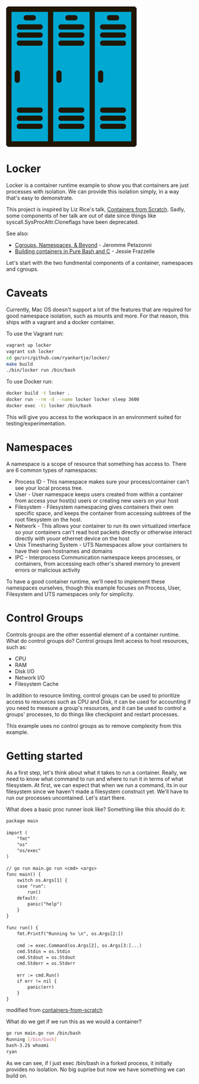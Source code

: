 ![Locker](locker.png)

Locker
===

Locker is a container runtime example to show you that containers are just processes with isolation. We can provide this isolation simply, in a way that's easy to demonstrate.

This project is inspired by Liz Rice's talk, [Containers from Scratch](https://www.youtube.com/watch?v=Utf-A4rODH8). Sadly, some components of her talk are out of date since things like syscall.SysProcAttr.Cloneflags have been deprecated.

See also:
- [Cgroups, Namespaces, & Beyond](https://www.youtube.com/watch?v=sK5i-N34im8) - Jeromme Petazonni
- [Building containers in Pure Bash and C](https://containersummit.io/events/nyc-2016/videos/building-containers-in-pure-bash-and-c) - Jessie Frazzelle


Let's start with the two fundmental components of a container, namespaces and cgroups. 

# Caveats #

Currently, Mac OS doesn't support a lot of the features that are required for good namespace isolation, such as mounts and more. For that reason, this ships with a vagrant and a docker container. 

To use the Vagrant run:
```sh
vagrant up locker
vagrant ssh locker
cd go/src/github.com/ryanhartje/locker/
make build
./bin/locker run /bin/bash
```

To use Docker run:
```sh
docker build -t locker .
docker run --rm -d --name locker locker sleep 3600
docker exec -ti locker /bin/bash
```

This will give you access to the workspace in an environment suited for testing/experimentation.


# Namespaces #

A namespace is a scope of resource that something has access to. There are 6 common types of namespaces:

- Process ID - This namespace makes sure your process/container can't see your local process tree.
- User - User namespace keeps users created from within a container from access your host(s) users or creating new users on your host
- Filesystem - Filesystem namespacing gives containers their own specific space, and keeps the container from accessing subtrees of the root filesystem on the host.
- Network - This allows your container to run its own virtualized interface so your containers can't read host packets directly or otherwise interact directly with youor ethernet device on the host
- Unix Timesharing System - UTS Namespaces allow your containers to have their own hostnames and domains
- IPC - Interprocess Communication namespace keeps processes, or containers, from accessing each other's shared memory to prevent errors or malicious activity

To have a good container runtime, we'll need to implement these namespaces ourselves, though this example focuses on Process, User, Filesystem and UTS namespaces only for simplicity.

# Control Groups #

Controls groups are the other essential element of a container runtime. What do control groups do? Control groups limit access to host resources, such as:
- CPU
- RAM
- Disk I/O
- Network I/O
- Filesystem Cache

In addition to resource limiting, control groups can be used to prioritize access to resources such as CPU and Disk, it can be used for accounting if you need to measure a group's resources, and it can be used to control a groups' processes, to do things like checkpoint and restart processes.

This example uses no control groups as to remove complexity from this example.

# Getting started #

As a first step, let's think about what it takes to run a container. Really, we need to know what command to run and where to run it in terms of what filesystem. At first, we can expect that when we run a command, its in our filesystem since we haven't made a filesystem construct yet. We'll have to run our processes uncontained. Let's start there.

What does a basic proc runner look like? Something like this should do it:
```golang
package main

import (
	"fmt"
	"os"
	"os/exec"
)

// go run main.go run <cmd> <args>
func main() {
	switch os.Args[1] {
	case "run":
		run()
	default:
		panic("help")
	}
}

func run() {
	fmt.Printf("Running %v \n", os.Args[2:])

	cmd := exec.Command(os.Args[2], os.Args[3:]...)
	cmd.Stdin = os.Stdin
	cmd.Stdout = os.Stdout
	cmd.Stderr = os.Stderr

    err := cmd.Run()
    if err != nil {
        panic(err)
    }
}
```
modified from [containers-from-scratch](https://github.com/lizrice/containers-from-scratch/blob/master/main.go)

What do we get if we run this as we would a container?

```sh
go run main.go run /bin/bash
Running [/bin/bash]
bash-3.2$ whoami
ryan
```

As we can see, if I just exec /bin/bash in a forked process, it initially provides no isolation. No big suprise but now we have something we can build on. 

